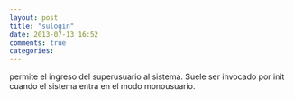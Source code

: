 ```yaml
---
layout: post
title: "sulogin"
date: 2013-07-13 16:52
comments: true
categories: 
---
```

permite el ingreso del superusuario al sistema. Suele ser invocado por init cuando el sistema entra en el modo monousuario.

